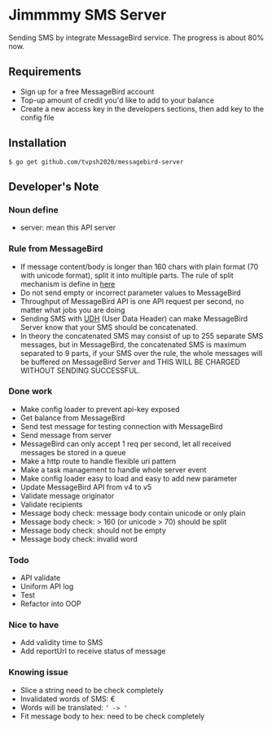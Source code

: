 # Jimmmmy SMS Server

Sending SMS by integrate MessageBird service. The progress is about 80% now.

## Requirements

- Sign up for a free MessageBird account
- Top-up amount of credit you'd like to add to your balance
- Create a new access key in the developers sections, then add key to the config file

## Installation

```
$ go get github.com/tvpsh2020/messagebird-server
```

## Developer's Note

### Noun define

- server: mean this API server

### Rule from MessageBird

- If message content/body is longer than 160 chars with plain format (70 with unicode format), split it into multiple parts. The rule of split mechanism is define in [here](https://support.messagebird.com/hc/en-us/articles/208739745-How-long-is-1-SMS-Message)
- Do not send empty or incorrect parameter values to MessageBird
- Throughput of MessageBird API is one API request per second, no matter what jobs you are doing
- Sending SMS with [UDH](https://en.wikipedia.org/wiki/Concatenated_SMS) (User Data Header) can make MessageBird Server know that your SMS should be concatenated.
- In theory the concatenated SMS may consist of up to 255 separate SMS messages, but in MessageBird, the concatenated SMS is maximum separated to 9 parts, if your SMS over the rule, the whole messages will be buffered on MessageBird Server and THIS WILL BE CHARGED WITHOUT SENDING SUCCESSFUL.

### Done work

- Make config loader to prevent api-key exposed
- Get balance from MessageBird
- Send test message for testing connection with MessageBird
- Send message from server
- MessageBird can only accept 1 req per second, let all received messages be stored in a queue
- Make a http route to handle flexible uri pattern
- Make a task management to handle whole server event
- Make config loader easy to load and easy to add new parameter
- Update MessageBird API from v4 to v5
- Validate message originator
- Validate recipients
- Message body check: message body contain unicode or only plain
- Message body check: > 160 (or unicode > 70) should be split
- Message body check: should not be empty
- Message body check: invalid word

### Todo
- API validate
- Uniform API log
- Test
- Refactor into OOP

### Nice to have
- Add validity time to SMS
- Add reportUrl to receive status of message

### Knowing issue
- Slice a string need to be check completely
- Invalidated words of SMS: €
- Words will be translated: `‘ -> '`
- Fit message body to hex: need to be check completely